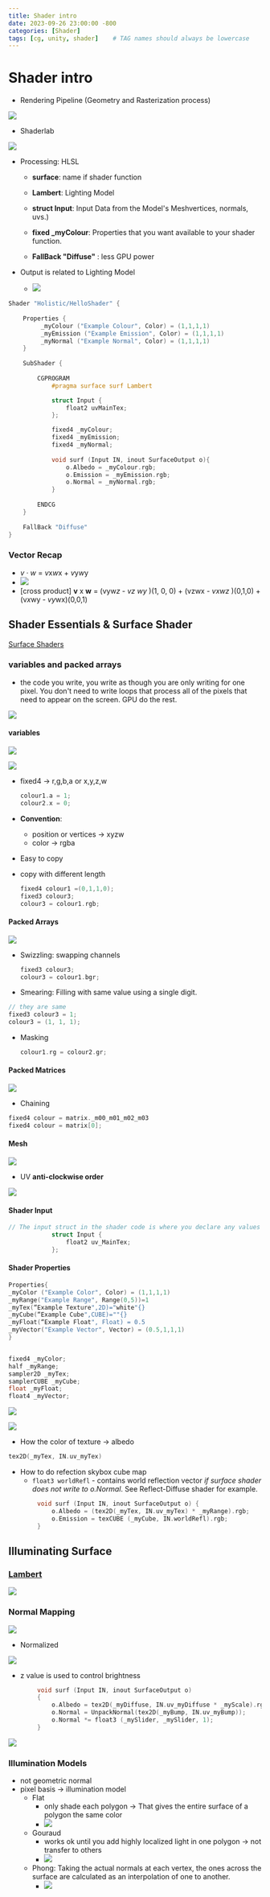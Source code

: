 ```yaml
---
title: Shader intro
date: 2023-09-26 23:00:00 -800
categories: [Shader]
tags: [cg, unity, shader]    # TAG names should always be lowercase
---
```


# Shader intro

- Rendering Pipeline (Geometry and Rasterization process)

![](/assets/pic/085648.png)

- Shaderlab

![](/assets/pic/085716.png)

- Processing: HLSL

  -  **surface**: name if shader function

  -  **Lambert**: Lighting Model

  -   **struct Input**: Input Data from the Model's Meshvertices, normals, uvs.)

  -   **fixed _myColour**: Properties that you want available to your shader function.
  -  **FallBack "Diffuse"** : less GPU power

- Output is related to Lighting Model
  - ![](/assets/pic/090747.png)

```cpp
Shader "Holistic/HelloShader" {
	
	Properties {
	     _myColour ("Example Colour", Color) = (1,1,1,1)
	     _myEmission ("Example Emission", Color) = (1,1,1,1)
		 _myNormal ("Example Normal", Color) = (1,1,1,1)
	}
	
	SubShader {
		
		CGPROGRAM
			#pragma surface surf Lambert

			struct Input {
				float2 uvMainTex;
			};

			fixed4 _myColour;
			fixed4 _myEmission;
			fixed4 _myNormal;
			
			void surf (Input IN, inout SurfaceOutput o){
			    o.Albedo = _myColour.rgb;
			    o.Emission = _myEmission.rgb;
				o.Normal = _myNormal.rgb;
			}
		
		ENDCG
	}
	
	FallBack "Diffuse"
}
```

### Vector Recap

- *v · w* = *v*x*w*x + *v*y*w*y
- ![](/assets/pic/vector-maths-eq6.png)
- [cross product] **v** x **w** = (vyw*z* - *vz wy* )(1, 0, 0) + (vzwx - *vxwz* )(0,1,0) + (v*x*wy - *vy*wx)(0,0,1)

## Shader Essentials & Surface Shader

[Surface Shaders](https://docs.unity3d.com/Manual/SL-SurfaceShaders.html)

### variables and packed arrays

- the code you write, you write as though you are only writing for one pixel. You don't need to write loops that process all of the pixels that need to appear on the screen. GPU do the rest.

![](/assets/pic/133310.png)

#### variables

![](/assets/pic/133557.png)

![](/assets/pic/133522.png)

- fixed4 -> r,g,b,a or x,y,z,w

  ````c++
  colour1.a = 1;
  colour2.x = 0;
  ````

- **Convention**:

  - position or vertices -> xyzw
  - color -> rgba

- Easy to copy

- copy with different length

  ```c
  fixed4 colour1 =(0,1,1,0);
  fixed3 colour3;
  colour3 = colour1.rgb;
  ```

#### Packed Arrays

![](/assets/pic/133733.png)

- Swizzling: swapping channels

  ```c++
  fixed3 colour3;
  colour3 = colour1.bgr;
  ```

- Smearing: Filling with same value using a single digit.

```c++
// they are same
fixed3 colour3 = 1;
colour3 = (1, 1, 1);
```

- Masking

  ```c++
  colour1.rg = colour2.gr;
  ```

#### Packed Matrices

![](/assets/pic/134758.png)

- Chaining

```c++
fixed4 colour = matrix._m00_m01_m02_m03
fixed4 colour = matrix[0];
```

#### Mesh

![](/assets/pic/142025.png)

- UV **anti-clockwise order**

![](/assets/pic/143259.png)

#### Shader Input

```c++
// The input struct in the shader code is where you declare any values from the mesh that you will need to manipulate in the shader function.
			struct Input {
				float2 uv_MainTex;
			};
```

####  Shader Properties

```c++
Properties{
_myColor ("Example Color", Color) = (1,1,1,1)
_myRange("Example Range", Range(0,5))=1
_myTex(“Example Texture",2D)="white"{}
_myCube(“Example Cube",CUBE)=""{}
_myFloat(“Example Float", Float) = 0.5
_myVector("Example Vector", Vector) = (0.5,1,1,1)
}


fixed4 _myColor;
half _myRange;
sampler2D _myTex;
samplerCUBE _myCube;
float _myFloat;
float4 _myVector;
```

![](/assets/pic/144758.png)

![](/assets/pic/145645.png)

- How the color of texture -> albedo

```c++
tex2D(_myTex, IN.uv_myTex)
```

- How to do refection skybox cube map
  - `float3 worldRefl` - contains world reflection vector *if surface shader does not write to o.Normal*. See Reflect-Diffuse shader for example.

```c++
        void surf (Input IN, inout SurfaceOutput o) {
            o.Albedo = (tex2D(_myTex, IN.uv_myTex) * _myRange).rgb;
            o.Emission = texCUBE (_myCube, IN.worldRefl).rgb;
        }
```

## Illuminating Surface

### [Lambert](https://houd1018.github.io/posts/ShaderGraph-introTutorial/#lit-shader-basics)

![](/assets/pic/160335.png)

### Normal Mapping

![](/assets/pic/160641.png)

- Normalized

![](/assets/pic/173243.png)

- z value is used to control brightness

```c++
        void surf (Input IN, inout SurfaceOutput o)
        {
            o.Albedo = tex2D(_myDiffuse, IN.uv_myDiffuse * _myScale).rgb;
            o.Normal = UnpackNormal(tex2D(_myBump, IN.uv_myBump));
			o.Normal *= float3 (_mySlider, _mySlider, 1);
        }
```

![](/assets/pic/bump.gif)

### Illumination Models

- not geometric normal
- pixel basis -> illumination model
  - Flat
    - only shade each polygon -> That gives the entire surface of a polygon the same color
    - ![](/assets/pic/081501.png)
  - Gouraud
    - works ok until you add highly localized light in one polygon -> not transfer to others
    - ![](/assets/pic/081524.png)
  - Phong: Taking the actual normals at each vertex, the ones across the surface are calculated as an interpolation of one to another.
    - ![](/assets/pic/081553.png)
